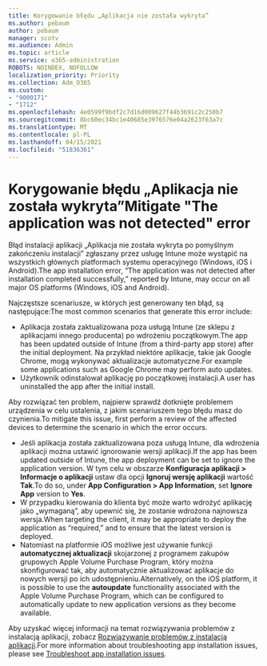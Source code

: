 ```yaml
---
title: Korygowanie błędu „Aplikacja nie została wykryta”
ms.author: pebaum
author: pebaum
manager: scotv
ms.audience: Admin
ms.topic: article
ms.service: o365-administration
ROBOTS: NOINDEX, NOFOLLOW
localization_priority: Priority
ms.collection: Adm_O365
ms.custom:
- "9000171"
- "1712"
ms.openlocfilehash: 4e0599f9bdf2c7d16d009627f44b3691c2c250b7
ms.sourcegitcommit: 8bc60ec34bc1e40685e3976576e04a2623f63a7c
ms.translationtype: MT
ms.contentlocale: pl-PL
ms.lasthandoff: 04/15/2021
ms.locfileid: "51836361"
---
```

# <a name="mitigate-the-application-was-not-detected-error"></a><span data-ttu-id="c35e5-102">Korygowanie błędu „Aplikacja nie została wykryta”</span><span class="sxs-lookup"><span data-stu-id="c35e5-102">Mitigate "The application was not detected" error</span></span>

<span data-ttu-id="c35e5-103">Błąd instalacji aplikacji „Aplikacja nie została wykryta po pomyślnym zakończeniu instalacji” zgłaszany przez usługę Intune może wystąpić na wszystkich głównych platformach systemu operacyjnego (Windows, iOS i Android).</span><span class="sxs-lookup"><span data-stu-id="c35e5-103">The app installation error, “The application was not detected after installation completed successfully,” reported by Intune, may occur on all major OS platforms (Windows, iOS and Android).</span></span>

<span data-ttu-id="c35e5-104">Najczęstsze scenariusze, w których jest generowany ten błąd, są następujące:</span><span class="sxs-lookup"><span data-stu-id="c35e5-104">The most common scenarios that generate this error include:</span></span>

- <span data-ttu-id="c35e5-105">Aplikacja została zaktualizowana poza usługą Intune (ze sklepu z aplikacjami innego producenta) po wdrożeniu początkowym.</span><span class="sxs-lookup"><span data-stu-id="c35e5-105">The app has been updated outside of Intune (from a third-party app store) after the initial deployment.</span></span> <span data-ttu-id="c35e5-106">Na przykład niektóre aplikacje, takie jak Google Chrome, mogą wykonywać aktualizacje automatyczne.</span><span class="sxs-lookup"><span data-stu-id="c35e5-106">For example some applications such as Google Chrome may perform auto updates.</span></span>
- <span data-ttu-id="c35e5-107">Użytkownik odinstalował aplikację po początkowej instalacji.</span><span class="sxs-lookup"><span data-stu-id="c35e5-107">A user has uninstalled the app after the initial install.</span></span>

<span data-ttu-id="c35e5-108">Aby rozwiązać ten problem, najpierw sprawdź dotknięte problemem urządzenia w celu ustalenia, z jakim scenariuszem tego błędu masz do czynienia.</span><span class="sxs-lookup"><span data-stu-id="c35e5-108">To mitigate this issue, first perform a review of the affected devices to determine the scenario in which the error occurs.</span></span>

- <span data-ttu-id="c35e5-109">Jeśli aplikacja została zaktualizowana poza usługą Intune, dla wdrożenia aplikacji można ustawić ignorowanie wersji aplikacji.</span><span class="sxs-lookup"><span data-stu-id="c35e5-109">If the app has been updated outside of Intune, the app deployment can be set to ignore the application version.</span></span> <span data-ttu-id="c35e5-110">W tym celu w obszarze **Konfiguracja aplikacji > Informacje o aplikacji** ustaw dla opcji **Ignoruj wersję aplikacji** wartość **Tak**.</span><span class="sxs-lookup"><span data-stu-id="c35e5-110">To do so, under **App Configuration > App Information**, set **Ignore App** version to **Yes**.</span></span>
- <span data-ttu-id="c35e5-111">W przypadku kierowania do klienta być może warto wdrożyć aplikację jako „wymaganą”, aby upewnić się, że zostanie wdrożona najnowsza wersja.</span><span class="sxs-lookup"><span data-stu-id="c35e5-111">When targeting the client, it may be appropriate to deploy the application as “required,” and to ensure that the latest version is deployed.</span></span>
- <span data-ttu-id="c35e5-112">Natomiast na platformie iOS możliwe jest używanie funkcji **automatycznej aktualizacji** skojarzonej z programem zakupów grupowych Apple Volume Purchase Program, który można skonfigurować tak, aby automatycznie aktualizować aplikacje do nowych wersji po ich udostępnieniu.</span><span class="sxs-lookup"><span data-stu-id="c35e5-112">Alternatively, on the iOS platform, it is possible to use the **autoupdate** functionality associated with the Apple Volume Purchase Program, which can be configured to automatically update to new application versions as they become available.</span></span>

<span data-ttu-id="c35e5-113">Aby uzyskać więcej informacji na temat rozwiązywania problemów z instalacją aplikacji, zobacz [Rozwiązywanie problemów z instalacją aplikacji](https://docs.microsoft.com/intune/troubleshoot-app-install).</span><span class="sxs-lookup"><span data-stu-id="c35e5-113">For more information about troubleshooting app installation issues, please see [Troubleshoot app installation issues](https://docs.microsoft.com/intune/troubleshoot-app-install).</span></span>
